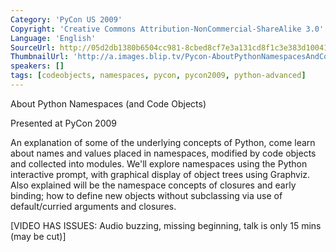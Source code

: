 ```yaml
---
Category: 'PyCon US 2009'
Copyright: 'Creative Commons Attribution-NonCommercial-ShareAlike 3.0'
Language: 'English'
SourceUrl: http://05d2db1380b6504cc981-8cbed8cf7e3a131cd8f1c3e383d10041.r93.cf2.rackcdn.com/pycon-us-2009/233_pycon-2009-about-python-namespaces-and-code-objects-46.mp4
ThumbnailUrl: 'http://a.images.blip.tv/Pycon-AboutPythonNamespacesAndCodeObjects397-138.jpg'
speakers: []
tags: [codeobjects, namespaces, pycon, pycon2009, python-advanced]
---
```

About Python Namespaces (and Code Objects)

  
Presented at PyCon 2009

  
An explanation of some of the underlying concepts of Python, come learn about
names and values placed in namespaces, modified by code objects and collected
into modules. We'll explore namespaces using the Python interactive prompt,
with graphical display of object trees using Graphviz. Also explained will be
the namespace concepts of closures and early binding; how to define new
objects without subclassing via use of default/curried arguments and closures.

  
[VIDEO HAS ISSUES: Audio buzzing, missing beginning, talk is only 15 mins (may
be cut)]

